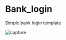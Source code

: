 # Bank_login
Simple bank login template

![capture](https://user-images.githubusercontent.com/29506984/43339147-dce59800-91d8-11e8-9be8-b61eeff5f01c.PNG)
